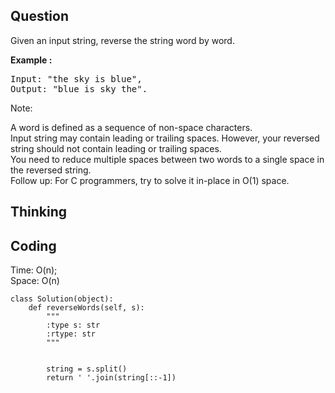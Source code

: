 ## Question
Given an input string, reverse the string word by word.

**Example :**   
<pre>
Input: "the sky is blue",
Output: "blue is sky the".
</pre>

Note:<br>

A word is defined as a sequence of non-space characters.<br>
Input string may contain leading or trailing spaces. However, your reversed string should not contain leading or trailing spaces.<br>
You need to reduce multiple spaces between two words to a single space in the reversed string.<br>
Follow up: For C programmers, try to solve it in-place in O(1) space.

## Thinking


## Coding
Time: O(n); <br>
Space: O(n)
```python3
class Solution(object):
    def reverseWords(self, s):
        """
        :type s: str
        :rtype: str
        """
        
        
        string = s.split()
        return ' '.join(string[::-1])
                
```

